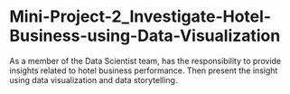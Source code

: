 # Mini-Project-2_Investigate-Hotel-Business-using-Data-Visualization
As a member of the Data Scientist team, has the responsibility to provide insights related to hotel business performance.  Then present the insight using data visualization and data storytelling.
